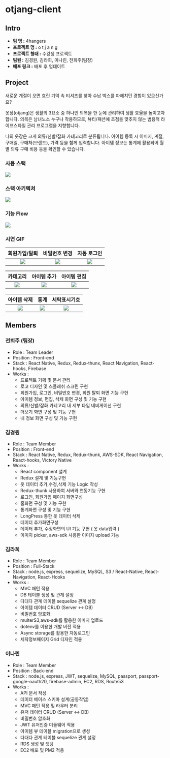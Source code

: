 # otjang-client

## Intro

- **팀 명 :** 4hangers
- **프로젝트 명 :** o t j a n g
- **프로젝트 형태 :** 수강생 프로젝트
- **팀원 :** 김경원, 김라희, 이나린, 전희주(팀장)
- **배포 링크 :** 배포 후 업데이트

## Project

새로운 계절이 오면 흐린 기억 속 티셔츠를 찾아 수납 박스를 파헤치던 경험이 있으신가요?

옷장(otjang)은 생활의 3요소 중 하나인 의복을 한 눈에 관리하여 생활 효율을 높이고자 합니다. 의복은 남녀노소 누구나 착용하므로, 뷰티/패션에 초점을 맞추지 않는 범용적 라이프스타일 관리 프로그램을 지향합니다. 

나의 옷장은 크게 의류/신발/잡화 카테고리로 분류됩니다. 아이템 등록 시 이미지, 계절, 구매일, 구매처(브랜드), 가격 등을 함께 입력합니다. 아이템 정보는 통계에 활용되어 월별 의류 구매 비용 등을 확인할 수 있습니다.

### 사용 스택
![](https://images.velog.io/images/jheeju/post/0d654a7f-57cb-4dba-8ab6-09f7ac91d510/%E1%84%89%E1%85%A1%E1%84%8B%E1%85%AD%E1%86%BC%E1%84%89%E1%85%B3%E1%84%90%E1%85%A2%E1%86%A8.svg)


### 스택 아키텍쳐
![](https://images.velog.io/images/jheeju/post/edd23cf5-ec00-4884-be89-1d83b27b5939/%E1%84%89%E1%85%B3%E1%84%90%E1%85%A2%E1%86%A8%E1%84%8B%E1%85%A1%E1%84%8F%E1%85%B5%E1%84%90%E1%85%A6%E1%86%A8%E1%84%8E%E1%85%A7.svg)

### 기능 Flow
![](https://images.velog.io/images/jheeju/post/545347f0-8639-4983-b694-3da655597f83/otjang-wireframe.jpg)

### 시연 GIF

|회원가입/탈퇴|비밀번호 변경|자동 로그인|
:---:|:---:|:---:
|![](https://ifh.cc/g/gr9dR5.gif)|![](https://media.giphy.com/media/W4hxt0VCtaRnEjIdlE/giphy.gif)|![](https://ifh.cc/g/MNVAks.gif)|

|카테고리|아이템 추가|아이템 편집|
:---:|:---:|:---:
|![](https://media.giphy.com/media/IhgeIWAQgetBfmKRyv/giphy.gif)|![](https://ifh.cc/g/qEhDh8.gif)|![](https://media.giphy.com/media/cmTRGUdqVWfk2FSlzg/giphy.gif)|

|아이템 삭제|통계|세탁표시기호|
:---:|:---:|:---:
|![](https://media.giphy.com/media/WnBE8yFr19i2Y4ubCT/giphy.gif)|![](https://media.giphy.com/media/dZue9jWekTtb3y5doS/giphy.gif)|![](https://media.giphy.com/media/JsDpGYoIFWCKDqJH7y/giphy.gif)|

## Members
### 전희주 (팀장)
- Role : Team Leader
- Position : Front-end
- Stack : React Native, Redux, Redux-thunx, React Navigation, React-hooks, Firebase
- Works :
    - 프로젝트 기획 및 문서 관리
    - 로고 디자인 및 스플래쉬 스크린 구현
    - 회원가입, 로그인, 비밀번호 변경, 회원 탈퇴 화면 기능 구현
    - 아이템 정보, 편집, 삭제 화면 구성 및 기능 구현
    - 의류/신발/잡화 카테고리 내 세부 타입 네비게이션 구현
    - 더보기 화면 구성 및 기능 구현
    - 내 정보 화면 구성 및 기능 구현
    
 ### 김경원
 - Role : Team Member
 - Position : Front-end
 - Stack : React Native, Redux, Redux-thunk, AWS-SDK, React Navigation, React-hooks, Victory Native
 - Works :
    - React component 설계
    - Redux 설계 및 기능구현 
    - 옷 데이터 추가,수정,삭제 기능 Logic 작성 
    - Redux-thunk 사용하여 서버와 연동기능 구현
    - 로그인, 회원가입 페이지 화면구성
    - 홈화면 구성 및 기능 구현
    - 통계화면 구성 및 기능 구현 
    - LongPress 통한 옷 데이터 삭제
    - 데이터 추가화면구성 
    - 데이터 추가, 수정화면의 UI 기능 구현 ( 옷 data입력 ) 
    - 이미지 picker, aws-sdk 사용한 이미지 upload 기능
    
### 김라희
- Role :  Team Member
- Position : Full-Stack
- Stack : node.js, express, sequelize, MySQL, S3 / React-Native, React-Navigation, React-Hooks
- Works :
    - MVC 패턴 적용
    - DB 테이블 생성 및 관계 설정
    - 다대다 관계 테이블 sequelize 관계 설정
    - 아이템 데이터 CRUD (Server ↔ DB)
    - 비밀번호 암호화
    - multerS3,aws-sdk를 활용한 이미지 업로드
    - dotenv를 이용한 개발 버전 적용
    - Async storage를 활용한 자동로그인
    - 세탁정보페이지 Grid 디자인 적용


### 이나린
- Role : Team Member
- Position : Back-end
- Stack : node.js, express, JWT, sequelize, MySQL, passport, passport-google-oauth20,  firebase-admin, EC2, RDS, Route53
- Works :
    - API 문서 작성
    - 데이터 베이스 스키마 설계(공동작업)
    - MVC 패턴 적용 및 라우터 분리
    - 유저 데이터 CRUD (Server ↔ DB)
    - 비밀번호 암호화
    - JWT 유저인증 미들웨어 적용 
    - 아이템 뷰 테이블 migration으로 생성
    - 다대다 관계 테이블 sequelize 관계 설정
    - RDS 생성 및 셋팅
    - EC2 배포 및 PM2 적용
    
